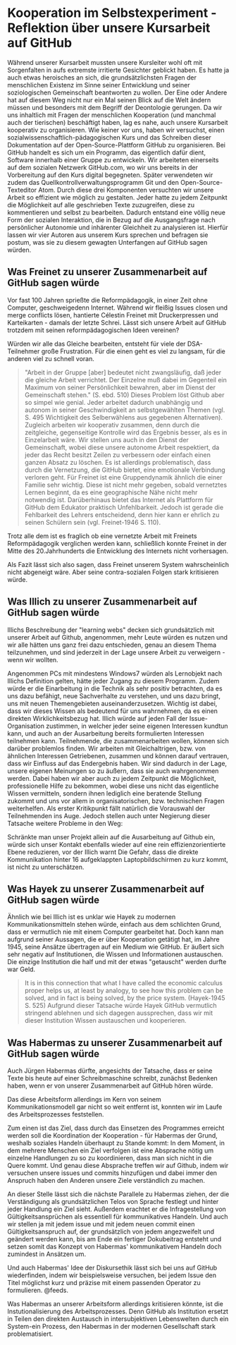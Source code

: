 # Kooperation im Selbstexperiment - Reflektion über unsere Kursarbeit auf GitHub

Während unserer Kursarbeit mussten unsere Kursleiter wohl oft mit Sorgenfalten in aufs extremste irritierte Gesichter geblickt haben.
Es hatte ja auch etwas heroisches an sich, die grundsätzlichsten Fragen der menschlichen Existenz im Sinne seiner Entwicklung und seiner soziologischen Gemeinschaft beantworten zu wollen.
Der Eine oder Andere hat auf diesem Weg nicht nur ein Mal seinen Blick auf die Welt ändern müssen und besonders mit dem Begriff der Deontologie gerungen.
Da wir uns inhaltlich mit Fragen der menschlichen Kooperation (und manchmal auch der tierischen) beschäftigt haben, lag es nahe, auch unsere Kursarbeit kooperativ zu organisieren.
Wie keiner vor uns, haben wir versuchst, einen sozialwissenschaftlich-pädagogischen Kurs und das Schreiben dieser Dokumentation auf der Open-Source-Plattform GitHub zu organisieren.
Bei GitHub handelt es sich um ein Programm, das eigentlich dafür dient, Software innerhalb einer Gruppe zu entwickeln.
Wir arbeiteten einerseits auf dem sozialen Netzwerk GitHub.com, wo wir uns bereits in der Vorbereitung auf den Kurs digital begegneten.
Später verwendeten wir zudem das Quellkontrollverwaltungsprogramm Git und den Open-Source-Texteditor Atom.
Durch diese drei Komponenten versuchten wir unsere Arbeit so effizient wie möglich zu gestalten.
Jeder hatte zu jedem Zeitpunkt die Möglichkeit auf alle geschrieben Texte zuzugreifen, diese zu kommentieren und selbst zu bearbeiten.
Dadurch entstand eine völlig neue Form der sozialen Interaktion, die in Bezug auf die Ausgangsfrage nach persönlicher Autonomie und inhärenter Gleichheit zu analysieren ist.
Hierfür lassen wir vier Autoren aus unserem Kurs sprechen und befragen sie postum, was sie zu diesem gewagten Unterfangen auf GitHub sagen würden.

## Was Freinet zu unserer Zusammenarbeit auf GitHub sagen würde

Vor fast 100 Jahren sprießte die Reformpädagogik, in einer Zeit ohne Computer, geschweigedenn Internet.
Während wir fleißig Issues closen und merge conflicts lösen, hantierte Célestin Freinet mit Druckerpressen und Karteikarten - damals der letzte Schrei.
Lässt sich unsere Arbeit auf GitHub trotzdem mit seinen reformpädagogischen Ideen vereinen?

Würden wir alle das Gleiche bearbeiten, entsteht für viele der DSA-Teilnehmer große Frustration.
Für die einen geht es viel zu langsam, für die anderen viel zu schnell voran.
>"Arbeit in der Gruppe [aber] bedeutet nicht zwangsläufig, daß jeder die gleiche Arbeit verrichtet. Der Einzelne muß dabei im Gegenteil ein Maximum von seiner Persönlichkeit bewahren, aber im Dienst der Gemeinschaft stehen." (S. ebd. 510)
Dieses Problem löst Github aber so simpel wie genial.
Jeder arbeitet dadurch unabhängig und autonom in seiner Geschwindigkeit an selbstgewählten Themen (vgl. S. 495 Wichtigkeit des Selberwählens aus gegebenen Alternativen).
Zugleich arbeiten wir kooperativ zusammen, denn durch die zeitgleiche, gegenseitige Kontrolle  wird das Ergebnis besser, als es in Einzelarbeit wäre.
Wir stellen uns auch in den Dienst der Gemeinschaft, wobei diese unsere autonome Arbeit respektiert, da jeder das Recht besitzt Zeilen zu verbessern oder einfach einen ganzen Absatz zu löschen.
Es ist allerdings problematisch, dass durch die Vernetzung, die GitHub bietet, eine emotionale Verbindung verloren geht.
Für Freinet ist eine Gruppendynamik ähnlich die einer Familie sehr wichtig.
Diese ist nicht mehr gegeben, sobald vernetztes Lernen beginnt, da es eine geographische Nähe nicht mehr notwendig ist.
Darüberhinaus bietet das Internet als Plattform für GitHub dem Edukator praktisch Unfehlbarkeit.
Jedoch ist gerade die Fehlbarkeit des Lehrers entscheidend, denn hier kann er ehrlich zu seinen Schülern sein (vgl. Freinet-1946 S. 110).

Trotz alle dem ist es fraglich ob eine vernetzte Arbeit mit Freinets Reformpädagogik verglichen werden kann, schließlich konnte Freinet in der Mitte des 20.Jahrhunderts die Entwicklung des Internets nicht vorhersagen.

Als Fazit lässt sich also sagen, dass Freinet unserem System wahrscheinlich nicht abgeneigt wäre. Aber seine contra-sozialen Folgen stark kritisieren würde.


## Was Illich zu unserer Zusammenarbeit auf GitHub sagen würde

Illichs Beschreibung der "learning webs" decken sich grundsätzlich mit unserer Arbeit auf Github, angenommen, mehr Leute würden es nutzen und wir alle hätten uns ganz frei dazu entschieden, genau an diesem Thema teilzunehmen, und sind jederzeit in der Lage unsere Arbeit zu verweigern - wenn wir wollten.
<!-- TODO: VK auch hier ein packenderer Einstieg? Schachtelsatz vermeiden  -->
Angenommen PCs mit mindestens Windows7 würden als Lernobjekt nach Illichs Definition gelten, hätte jeder Zugang zu diesem Programm.
Zudem würde er die Einarbeitung in die Technik als sehr positiv betrachten, da es uns dazu befähigt, neue Sachverhalte zu verstehen, und uns dazu bringt, uns mit neuen Themengebieten auseinanderzusetzen.
Wichtig ist dabei, dass wir dieses Wissen als bedeutend für uns wahrnehmen, da es einen direkten Wirklichkeitsbezug hat.
Illich würde auf jeden Fall der Issue-Organisation zustimmen, in welcher jeder seine eigenen Interessen kundtun kann, und auch an der Ausarbeitung bereits formulierten Interessen teilnehmen kann.
Teilnehmende, die zusammenarbeiten wollen, können sich darüber problemlos finden.
Wir arbeiten mit Gleichaltrigen, bzw. von ähnlichen Interessen Getriebenen, zusammen und können darauf vertrauen, dass wir Einfluss auf das Endergebnis haben.
Wir sind dadurch in der Lage, unsere eigenen Meinungen so zu äußern, dass sie auch wahrgenommen werden.
Dabei haben wir aber auch zu jedem Zeitpunkt die Möglichkeit, professionelle Hilfe zu bekommen, wobei diese uns nicht das eigentliche Wissen vermitteln, sondern ihnen lediglich eine beratende Stellung zukommt und uns vor allem in organisatorischen, bzw. technischen Fragen weiterhelfen.
Als erster Kritikpunkt fällt natürlich die Vorauswahl der Teilnehmenden ins Auge.
Jedoch stellen auch unter Negierung dieser Tatsache weitere Probleme in den Weg:
<!-- FIXME: VK Formulierung wirkt etwas hochgestochen -->
Schränkte man unser Projekt allein auf die Ausarbeitung auf Github ein, würde sich unser Kontakt ebenfalls wieder auf eine rein effizienzorientierte Ebene reduzieren, vor der Illich warnt
Die Gefahr, dass die direkte Kommunikation hinter 16 aufgeklappten Laptopbildschirmen zu kurz kommt, ist nicht zu unterschätzen.

<!-- TODO: VK Guter Abschnitt, fehlen nur 1-2 knackige Zitate aus Illich  -->

## Was Hayek zu unserer Zusammenarbeit auf GitHub sagen würde

Ähnlich wie bei Illich ist es unklar wie Hayek zu modernen Kommunikationsmitteln stehen würde, einfach aus dem schlichten Grund, dass er vermutlich nie mit einem Computer gearbeitet hat.
Doch kann man aufgrund seiner Aussagen, die er über Kooperation getätigt hat, im Jahre 1945, seine Ansätze übertragen auf ein Medium wie GitHub. Er äußert sich sehr negativ auf Institutionen, die Wissen und Informationen austauschen. Die einzige Institution die half und mit der etwas "getauscht" werden durfte war Geld.
>It is in this connection that what I have called the economic calculus proper helps us, at least by analogy, to see how this problem can be solved, and in fact is being solved, by the price system. (Hayek-1945 S. 525)
Aufgrund dieser Tatsache würde Hayek GitHub vermutlich stringend ablehnen und sich dagegen aussprechen, dass wir mit dieser Institution Wissen austauschen und kooperieren.

## Was Habermas zu unserer Zusammenarbeit auf GitHub sagen würde

Auch Jürgen Habermas dürfte, angesichts der Tatsache, dass er seine Texte bis heute auf einer Schreibmaschine schreibt, zunächst Bedenken haben, wenn er von unserer Zusammenarbeit auf GitHub hören würde.

Das diese Arbeitsform allerdings im Kern von seinem Kommunikationsmodell gar nicht so weit entfernt ist, konnten wir im Laufe des Arbeitsprozesses feststellen.

Zum einen ist das Ziel, dass durch das Einsetzen des Programmes erreicht werden soll die Koordination der Kooperation - für Habermas der Grund, weshalb soziales Handeln überhaupt zu Stande kommt:
In dem Moment, in dem mehrere Menschen ein Ziel verfolgen ist eine Absprache nötig um einzelne Handlungen zu so zu koordinieren, dass man sich nicht in die Quere kommt.
Und genau diese Absprache treffen wir auf Github, indem wir versuchen unsere issues und commits hinzufügen und dabei immer den Anspruch haben den Anderen unsere Ziele verständlich zu machen.

An dieser Stelle lässt sich die nächste Parallele zu Habermas ziehen, der die Verständigung als grundsätzlichen Telos von Sprache festlegt und hinter jeder Handlung ein Ziel sieht.
Außerdem erachtet er die Infragestellung von Gültigkeitsansprüchen als essentiell für kommunikatives Handeln.
Und auch wir stellen ja mit jedem issue und mit jedem neuen commit einen Gültigkeitsanspruch auf, der grundsätzlich von jedem angezweifelt und geändert werden kann, bis am Ende ein fertiger Dokubeitrag entsteht und setzen somit das Konzept von Habermas' kommunikativem Handeln doch zumindest in Ansätzen um.

Und auch Habermas' Idee der Diskursethik lässt sich bei uns auf GitHub wiederfinden, indem wir beispielsweise versuchen, bei jedem Issue den Titel möglichst kurz und präzise mit einem passenden Operator zu formulieren. @feeds.

Was Habermas an unserer Arbeitsform allerdings kritisieren könnte, ist die Instutionalisierung des Arbeitsprozesses.
Denn GitHub als Institution ersetzt in Teilen den direkten Austausch in intersubjektiven Lebenswelten durch ein System-ein Prozess, den Habermas in der modernen Gesellschaft stark problematisiert.
